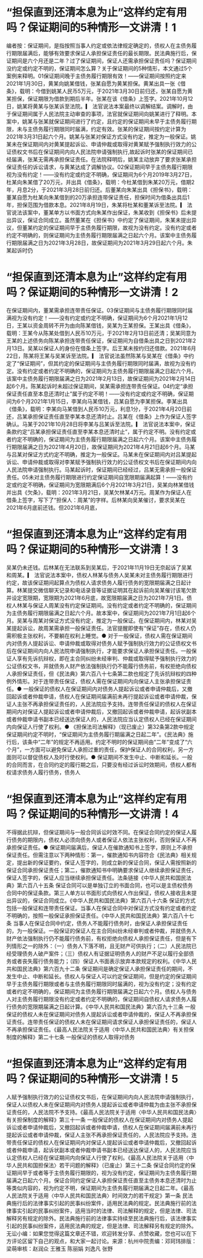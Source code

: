 # “担保直到还清本息为止”这样约定有用吗？保证期间的5种情形一文讲清！1

编者按：保证期间，是指按照当事人约定或依法律规定确定的，债权人在主债务履行期限届满后，能够有效要求保证人承担保证责任的最长期限。民法典施行后，保证期间是六个月还是二年？过了保证期间，保证人还需承担保证责任吗？保证期间没约定或约定不明的，保证期间怎么算？关于保证期间的5种情形，本文通过5个案例来释明。01保证期间晚于主债务履行期限有效！——保证期间按照约定来2021年1月30日，黄某向姚某借钱，张某自愿为黄某担保。黄某出具一张《借条》，载明：今借到姚某人民币5万元，于2021年3月30日前归还，张某自愿为黄某担保，保证期限为借款到期后半年。张某在该《借条》上签字。2021年10月12日，姚某将黄某与张某诉至法院。▎ 法官说法本案最终以调解结案。调解时，由于保证期间属于人民法院主动审查的事项，法官就保证期间向姚某进行了释明。本案中，姚某与张某就保证期间进行了约定，且约定的保证期间未早于主债务履行期限，未与主债务履行期限同时届满，约定有效。张某的保证期间按约定计算为2021年3月31日起六个月。姚某与张某对保证方式没有约定，推定为一般保证。姚某未在保证期间内对黄某提起诉讼、申请仲裁或取得对黄某赋予强制执行效力的公证债权文书后在保证期间内向人民法院申请强制执行,故起诉时张某的保证期间已经届满，张某无需再承担保证责任。在法院释明后，姚某主动放弃了要求张某承担保证责任的诉讼请求，与黄某达成了调解协议。02保证期间早于主债务履行期限视为没有约定！——没有约定或约定不明确，保证期间为6个月2019年3月27日，杜某向朱某借了20万元，并出具《借条》，载明：今杜某借到朱某20万元，借期2年，月息2分，于2021年3月28日前归还。后董某向朱某出具《担保书》，载明：董某自愿为杜某向朱某借到的20万承担连带保证责任，担保时间为借条出具后1年，担保范围为借款本息。2021年8月19日，朱某将杜某和董某诉至法院。▎ 法官说法该案中，董某单方以书面方式向朱某作出保证，朱某收到《担保书》后未提出异议，保证合同成立。虽然董某在《担保书》中约定了保证期间，朱某未提出异议，但董某约定的保证期间早于主债务履行期限，故视为没有约定。没有约定或者约定不明确的，则保证期间为主债务履行期限届满之日起六个月。该案中主债务履行期限届满之日为2021年3月28日，故保证期间为2021年3月29日起六个月。朱某起诉时仍

# “担保直到还清本息为止”这样约定有用吗？保证期间的5种情形一文讲清！2

在保证期间内，董某需承担连带责任保证。03保证期间与主债务履行期限同时届满视为没有约定！——没有约定或约定不明确，保证期间为6个月2021年1月12日，王某以资金周转不开为由向陈某借钱，吴某为王某担保。王某出具《借条》，载明：王某今从陈某处借到人民币10万元，于2021年2月13日前还清；吴某同意为王某的上述债务向陈某承担连带责任保证，保证期间为自借条出具之日到2021年2月13日。吴某以保证人的身份在借条上签字。后王某未按约归还借款。2021年6月22日，陈某将王某与吴某诉至法院。▎ 法官说法虽然陈某与吴某在《借条》中约定了“保证期间”，但其约定的保证期间与主债务履行期限同时届满，故视为没有约定。没有约定或者约定不明确的，保证期间为主债务履行期限届满之日起六个月。该案中主债务履行期限届满之日为2021年2月13日，故保证期间为2021年2月14日起6个月。陈某起诉时未超过保证期间，吴某需承担连带责任保证。04约定“承担保证责任直至本息还清时止”属于约定不明！——没有约定或约定不明确，保证期间为6个月2021年1月15日，李某向马某借钱，吕某自愿为李某担保。李某出具《借条》，载明：李某向马某借到人民币10万元，利息1分，于2021年4月20日前还，吕某承担保证责任直至李某本息还清时止。吕某在《借条》上作为保证人签字确认。马某于2021年10月28日将李某与吕某诉至法院。▎ 法官说法本案中，保证条款约定“吕某承担保证责任直至李某本息还清时止”，属于约定不明。没有约定或者约定不明确的，保证期间为主债务履行期限届满之日起六个月。该案中主债务履行期限届满之日为2021年4月20日，故保证期间为2021年4月21日起6个月。马某与吕某对保证方式约定不明确，推定为一般保证。马某未在保证期间内对吕某提起诉讼、申请仲裁或取得对李某赋予强制执行效力的公证债权文书后在保证期间内向人民法院申请强制执行。马某起诉时，保证期间已经经过，吕某无需承担一般保证责任。05未对主债务履行期限进行约定保证期间自宽限期届满起算！——没有约定或约定不明确，保证期间为宽限期满后6个月2021年3月21日，吴某向林某借钱并出具《欠条》，载明：2021年3月21日，吴某欠林某4万元。周某作为保证人在借条上签字，写下了“担保人：周某”的字样。后林某向吴某催讨，要求吴某在2021年6月底前还钱。但2021年6月底，

# “担保直到还清本息为止”这样约定有用吗？保证期间的5种情形一文讲清！3

吴某仍未还钱。后林某在无法联系到吴某后，于2021年11月19日无奈起诉了吴某和周某。▎ 法官说法本案中，债权人林某与债务人吴某未对主债务履行期限进行约定，故该保证期间起算点为债权人请求债务人履行债务的宽限期届满之日起计算。林某提交微信聊天记录和电话录音等证据证明其在起诉前向吴某催讨该笔欠款并设定宽限期，宽限期为2021年6月底，故宽限期届满之日为2021年7月1日。债权人林某与保证人周某没有约定保证期间。没有约定或者约定不明确的，保证期间为主债务履行期限届满之日起六个月。故本案中，保证期间为2021年7月1日起6个月。吴某与周某对保证方式没有约定，推定为一般保证。在保证期间内，林某对吴某提起诉讼，故周某需承担一般保证责任。法官提醒即使有“保证”存在，债权人仍需积极主张权利，不要躺在权利上睡觉。● 对于一般保证，债权人需在保证期间内对债务人提起诉讼、申请仲裁或取得对债务人赋予强制执行效力的公证债权文书后在保证期间内向人民法院申请强制执行，才能要求保证人承担保证责任。一般保证人享有先诉抗辩权，即在主合同纠纷未经审判、仲裁或取得赋予强制执行效力的公证债权文书，并就债务人财产依法强制执行仍不能履行债务前，有权拒绝向债权人承担保证责任，但《民法典》第六百八十七条第二款也规定了先诉抗辩权的四种例外情形。对于连带责任保证，债权人需在保证期间内向保证人主张承担保证责任。● 一般保证的债权人在保证期间内对债务人提起诉讼或者申请仲裁后，又撤回起诉或者仲裁申请，债权人在保证期间届满前未再行提起诉讼或者申请仲裁，保证人主张不再承担保证责任的，人民法院应予支持。连带责任保证的债权人在保证期间内对保证人提起诉讼或者申请仲裁后，又撤回起诉或者仲裁申请，起诉状副本或者仲裁申请书副本已经送达保证人的，人民法院应当认定债权人已经在保证期间内向保证人行使了权利。● 《担保法司法解释》（现已废止）第32条第2款中规定保证期间约定不明时，“保证期间为主债务履行期届满之日起二年”。《民法典》施行后，该条中“二年”的规定不再适用。约定不明时的保证期间由“二年”变成了“六个月”，一方面可以避免保证人承担过重的责任，保护保证人的合同权利，另一方面则可以督促债权人及时行使权利。● 保证期间不发生中止、中断和延长。一般的合同而言，在合同约定的履行期之后，只要没有经过诉讼时效期间，债权人都有权请求债务人履行债务，债务人

# “担保直到还清本息为止”这样约定有用吗？保证期间的5种情形一文讲清！4

不得据此抗辩，但保证期间与一般合同诉讼时效不同。在保证合同约定的保证人履行债务的期限内，债权人必须向债务人或者保证人依法主张权利，否则保证人不再承担保证责任。● 保证期间届满后，保证人在催款通知书上签字，原则上不承担保证责任。但需注意以下两种情形：第一，催款通知书内容符合《民法典》相关规定，提出新的保证要约，保证人签字的，则成立新的保证合同，保证人需按照新的保证合同承担保证责任；第二，催款通知书中明确要求保证人继续承担保证责任，保证人签字的，保证人应当继续承担保证责任。法条链接《中华人民共和国民法典》第六百八十五条 保证合同可以是单独订立的书面合同，也可以是主债权债务合同中的保证条款。第三人单方以书面形式向债权人作出保证，债权人接收且未提出异议的，保证合同成立。《中华人民共和国民法典》第六百八十六条 保证的方式包括一般保证和连带责任保证。当事人在保证合同中对保证方式没有约定或者约定不明确的，按照一般保证承担保证责任。《中华人民共和国民法典》第六百八十七条 当事人在保证合同中约定，债务人不能履行债务时，由保证人承担保证责任的，为一般保证。一般保证的保证人在主合同纠纷未经审判或者仲裁，并就债务人财产依法强制执行仍不能履行债务前，有权拒绝向债权人承担保证责任，但是有下列情形之一的除外：（一）债务人下落不明，且无财产可供执行；（二）人民法院已经受理债务人破产案件；（三）债权人有证据证明债务人的财产不足以履行全部债务或者丧失履行债务能力；（四）保证人书面表示放弃本款规定的权利。《中华人民共和国民法典》第六百九十二条 保证期间是确定保证人承担保证责任的期间，不发生中止、中断和延长。债权人与保证人可以约定保证期间，但是约定的保证期间早于主债务履行期限或者与主债务履行期限同时届满的，视为没有约定；没有约定或者约定不明确的，保证期间为主债务履行期限届满之日起六个月。债权人与债务人对主债务履行期限没有约定或者约定不明确的，保证期间自债权人请求债务人履行债务的宽限期届满之日起计算。《中华人民共和国民法典》第六百九十三条 一般保证的债权人未在保证期间对债务人提起诉讼或者申请仲裁的，保证人不再承担保证责任。连带责任保证的债权人未在保证期间请求保证人承担保证责任的，保证人不再承担保证责任。《最高人民法院关于适用〈中华人民共和国民法典〉有关担保制度的解释》第二十七条  一般保证的债权人取得对债务

# “担保直到还清本息为止”这样约定有用吗？保证期间的5种情形一文讲清！5

人赋予强制执行效力的公证债权文书后，在保证期间内向人民法院申请强制执行，保证人以债权人未在保证期间内对债务人提起诉讼或者申请仲裁为由主张不承担保证责任的，人民法院不予支持。《最高人民法院关于适用〈中华人民共和国民法典〉有关担保制度的解释》第三十一条  一般保证的债权人在保证期间内对债务人提起诉讼或者申请仲裁后，又撤回起诉或者仲裁申请，债权人在保证期间届满前未再行提起诉讼或者申请仲裁，保证人主张不再承担保证责任的，人民法院应予支持。连带责任保证的债权人在保证期间内对保证人提起诉讼或者申请仲裁后，又撤回起诉或者仲裁申请，起诉状副本或者仲裁申请书副本已经送达保证人的，人民法院应当认定债权人已经在保证期间内向保证人行使了权利。《最高人民法院关于适用〈中华人民共和国担保法〉若干问题的解释》（已废止）第三十二条 保证合同约定的保证期间早于或者等于主债务履行期限的，视为没有约定，保证期间为主债务履行期届满之日起六个月。保证合同约定保证人承担保证责任直至主债务本息还清时为止等类似内容的，视为约定不明，保证期间为主债务履行期届满之日起二年。《最高人民法院关于适用〈中华人民共和国民法典〉时间效力的若干规定》第一条 民法典施行后的法律事实引起的民事纠纷案件，适用民法典的规定。民法典施行前的法律事实引起的民事纠纷案件，适用当时的法律、司法解释的规定，但是法律、司法解释另有规定的除外。民法典施行前的法律事实持续至民法典施行后，该法律事实引起的民事纠纷案件，适用民法典的规定，但是法律、司法解释另有规定的除外。无讼小编：如果您觉得这篇文章还不错，欢迎转发分享、点赞收藏，您也可以在下方评论区留下自己的观点，和大家一起讨论。来源：杭州中院责编：邓珂玮排版：梁萌审核：赵润众 王雅玉 陈丽娟 刘逸凡 张野

